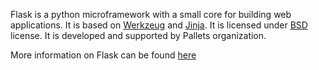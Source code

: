 Flask is a python microframework with a small core for building web applications. It is based on [Werkzeug](https://www.palletsprojects.com/p/werkzeug/) and [Jinja](https://www.palletsprojects.com/p/jinja/). It is licensed under [BSD](https://github.com/pallets/flask/blob/master/LICENSE.rst) license.
It is developed and supported by Pallets organization.

More information on Flask can be found [here](http://flask.pocoo.org/)
